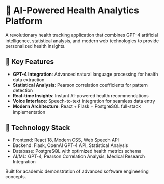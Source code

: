 # 🧠 AI-Powered Health Analytics Platform

A revolutionary health tracking application that combines GPT-4 artificial intelligence, statistical analysis, and modern web technologies to provide personalized health insights.

## 🚀 Key Features
- **GPT-4 Integration**: Advanced natural language processing for health data extraction
- **Statistical Analysis**: Pearson correlation coefficients for pattern detection  
- **Real-time Insights**: Instant AI-powered health recommendations
- **Voice Interface**: Speech-to-text integration for seamless data entry
- **Modern Architecture**: React + Flask + PostgreSQL full-stack implementation

## 🔬 Technology Stack
- Frontend: React 18, Modern CSS, Web Speech API
- Backend: Flask, OpenAI GPT-4 API, Statistical Analysis
- Database: PostgreSQL with optimized health metrics schema
- AI/ML: GPT-4, Pearson Correlation Analysis, Medical Research Integration

Built for academic demonstration of advanced software engineering concepts.
